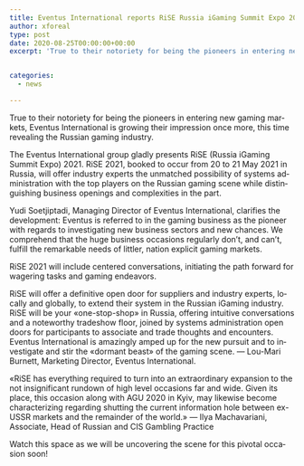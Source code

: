 ```yaml
---
title: Eventus International reports RiSE Russia iGaming Summit Expo 2021
author: xforeal 
type: post
date: 2020-08-25T00:00:00+00:00
excerpt: 'True to their notoriety for being the pioneers in entering new gaming markets, Eventus International is growing their impression once more, this time revealing the Russian gaming industry '


categories:
  - news

---
```

<p class="normal">
  <span lang="EN">True to their notoriety for being the pioneers in entering new gaming markets, Eventus International is growing their impression once more, this time revealing the Russian gaming industry. </span>
</p>

<p class="normal">
  <span lang="EN">The Eventus International group gladly presents RiSE (Russia iGaming Summit Expo) 2021. RiSE 2021, booked to occur from 20 to 21 May 2021 in Russia, will offer industry experts the unmatched possibility of systems administration with the top players on the Russian gaming scene while distinguishing business openings and complexities in the part. </span>
</p>

<p class="normal">
  <span lang="EN">Yudi Soetjiptadi, Managing Director of Eventus International, clarifies the development: Eventus is referred to in the gaming business as the pioneer with regards to investigating new business sectors and new chances. We comprehend that the huge business occasions regularly don&#8217;t, and can&#8217;t, fulfill the remarkable needs of littler, nation explicit gaming markets. </span>
</p>

<p class="normal">
  <span lang="EN">RiSE 2021 will include centered conversations, initiating the path forward for wagering tasks and gaming endeavors. </span>
</p>

<p class="normal">
  <span lang="EN">RiSE will offer a definitive open door for suppliers and industry experts, locally and globally, to extend their system in the Russian iGaming industry. RiSE will be your &#171;one-stop-shop&#187; in Russia, offering intuitive conversations and a noteworthy tradeshow floor, joined by systems administration open doors for participants to associate and trade thoughts and encounters. Eventus International is amazingly amped up for the new pursuit and to investigate and stir the &#171;dormant beast&#187; of the gaming scene. &#8212; Lou-Mari Burnett, Marketing Director, Eventus International. </span>
</p>

<p class="normal">
  <span lang="EN">&#171;RiSE has everything required to turn into an extraordinary expansion to the not insignificant rundown of high level occasions far and wide. Given its place, this occasion along with AGU 2020 in Kyiv, may likewise become characterizing regarding shutting the current information hole between ex-USSR markets and the remainder of the world.&#187; &#8212; Ilya Machavariani, Associate, Head of Russian and CIS Gambling Practice </span>
</p>

<p class="normal">
  <span lang="EN">Watch this space as we will be uncovering the scene for this pivotal occasion soon! </span>
</p>